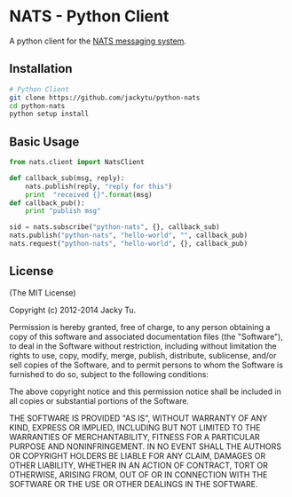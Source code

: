 # NATS - Python Client

A python client for the [NATS messaging system](https://github.com/derekcollison/nats).

## Installation

```bash
# Python Client
git clone https://github.com/jackytu/python-nats
cd python-nats
python setup install

```

## Basic Usage

```python
from nats.client import NatsClient

def callback_sub(msg, reply):
    nats.publish(reply, "reply for this")
    print  "received {}".format(msg)
def callback_pub():
    print "publish msg"

sid = nats.subscribe("python-nats", {}, callback_sub)
nats.publish("python-nats", "hello-world", "", callback_pub)
nats.request("python-nats", "hello-world", {}, callback_pub)

```


## License

(The MIT License)

Copyright (c) 2012-2014 Jacky Tu.

Permission is hereby granted, free of charge, to any person obtaining a copy
of this software and associated documentation files (the "Software"), to
deal in the Software without restriction, including without limitation the
rights to use, copy, modify, merge, publish, distribute, sublicense, and/or
sell copies of the Software, and to permit persons to whom the Software is
furnished to do so, subject to the following conditions:

The above copyright notice and this permission notice shall be included in
all copies or substantial portions of the Software.

THE SOFTWARE IS PROVIDED "AS IS", WITHOUT WARRANTY OF ANY KIND, EXPRESS OR
IMPLIED, INCLUDING BUT NOT LIMITED TO THE WARRANTIES OF MERCHANTABILITY,
FITNESS FOR A PARTICULAR PURPOSE AND NONINFRINGEMENT. IN NO EVENT SHALL THE
AUTHORS OR COPYRIGHT HOLDERS BE LIABLE FOR ANY CLAIM, DAMAGES OR OTHER
LIABILITY, WHETHER IN AN ACTION OF CONTRACT, TORT OR OTHERWISE, ARISING
FROM, OUT OF OR IN CONNECTION WITH THE SOFTWARE OR THE USE OR OTHER DEALINGS
IN THE SOFTWARE.

